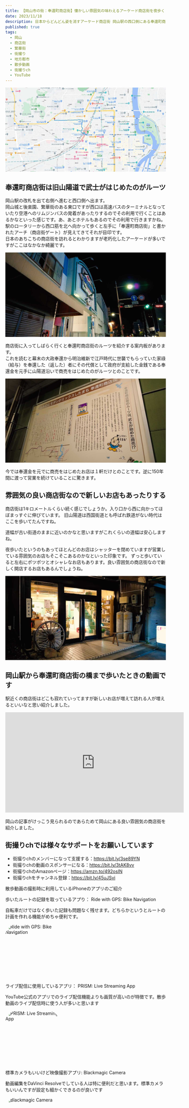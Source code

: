```yaml
---
title: 【岡山市の街：奉還町商店街】懐かしい雰囲気の味わえるアーケード商店街を夜歩く
date: 2023/11/18
description: 日本からどんどん姿を消すアーケード商店街 岡山駅の西口側にある奉還町商店街をご紹介いたします
published: true
tags:
  - 岡山
  - 商店街
  - 繁華街
  - 街撮り
  - 地方都市
  - 散歩動画
  - 街撮りch
  - YouTube
---
```


![岡山駅から奉還町商店街へのルート](/images/2023/11/okayama-hokancho.jpg "岡山駅から奉還町商店街へのルート")

## 奉還町商店街は旧山陽道で武士がはじめたのがルーツ
岡山駅の改札を出て右側へ進むと西口側へ出ます。  
岡山城と後楽園、繁華街のある東口ですが西口は高速バスのターミナルとなっていたり空港へのリムジンバスの発着があったりするのでその利用で行くことはあるかなといった感じです。あ、あとホテルもあるのでその利用で行きますかね。  
駅のロータリーから西口筋を北へ向かって歩くと左手に「奉還町商店街」と書かれたアーチ（商店街ゲート）が見えてきてそれが目印です。  
日本のあちこちの商店街を訪れるとわかりますが老朽化したアーケードが多いですがここはなかなか綺麗です。

![奉還町商店街のアーチ](/images/2023/11/okayama-hokancho-shotengai.jpg "奉還町商店街のアーチ")

商店街に入ってしばらく行くと奉還町商店街のルーツを紹介する案内板があります。  
これを読むと幕末の大政奉還から明治維新で江戸時代に世襲でもらっていた家祿（給与）を奉還した（返した）者にその代償として政府が支給した金銭である奉還金を元手に山陽道沿いで商売をはじめたのがルーツとのことです。

![奉還町商店街のルーツ案内板](/images/2023/11/okayama-hokancho-shotengai-roots.jpg "奉還町商店街のルーツ案内板")

今では奉還金を元でに商売をはじめたお店は１軒だけとのことです。逆に150年間に渡って営業を続けていることに驚きます。

## 雰囲気の良い商店街なので新しいお店もあったりする
商店街は1キロメートルくらい続く感じでしょうか。入り口から西に向かってほぼまっすぐに伸びています。
旧山陽道は西国街道とも呼ばれ鉄道がない時代はここを歩いてたんですね。

<!-- more -->

道幅が古い街道のままに近いのかなと思いますがこれくらいの道幅は安心しますね。

夜歩いたというのもあってほとんどのお店はシャッターを閉めていますが営業している雰囲気のお店もそこそこあるのかなといった印象です。
ずっと歩いていると左右にポツポツとオシャレなお店もあります。良い雰囲気の商店街なので新しく開店するお店もあるんでしょうね。

![奉還町商店街にあるお店の外観](/images/2023/11/okayama-hokancho-shop.jpg "奉還町商店街にあるお店の外観")

## 岡山駅から奉還町商店街の橋まで歩いたときの動画です

駅近くの商店街はどこも寂れていってますが新しいお店が増えて訪れる人が増えるといいなと思い紹介しました。

<div class="youtube">
<iframe width="560" height="315" src="https://www.youtube.com/embed/wTLMScvV8SU?si=-R20ljY5IzRxwGst" title="YouTube video player" frameborder="0" allow="accelerometer; clipboard-write; encrypted-media; gyroscope; picture-in-picture; web-share" allowfullscreen></iframe>
</div>

岡山の記事がけっこう見られるのであらためて岡山にある良い雰囲気の商店街を紹介しました。

## 街撮りchでは様々なサポートをお願いしています

* 街撮りchのメンバーになって支援する：https://bit.ly/3se89YN
* 街撮りchの動画のスポンサーになる：https://bit.ly/3tAK8vv
* 街撮りchのAmazonページ：https://amzn.to/492osIN
* 街撮りchをチャンネル登録：https://bit.ly/45uJSvi

<div class="app-info">
<p class="h2">散歩動画の撮影時に利用しているiPhoneのアプリのご紹介</p>
</div>
<div class="app-info">
<p class="h3">歩いたルートの記録を取っているアプり： Ride with GPS: Bike Navigation</p>
<p class="text">自転車だけではなく歩いた記録も問題なく残せます。どちらかというとルートの計画を作れる機能がめちゃ便利です。</p>
<a href="https://apps.apple.com/jp/app/ride-with-gps-bike-navigation/id893687399?itscg=30200&amp;itsct=apps_box_appicon" style="width: 170px; height: 170px; border-radius: 22%; overflow: hidden; display: inline-block; vertical-align: middle;"><img src="https://is1-ssl.mzstatic.com/image/thumb/Purple116/v4/0d/ae/8d/0dae8d61-de41-82f9-7db3-e5f556dec237/AppIcon-0-1x_U007emarketing-0-7-0-85-220.png/540x540bb.jpg" alt="Ride with GPS: Bike Navigation" style="width: 170px; height: 170px; border-radius: 22%; overflow: hidden; display: inline-block; vertical-align: middle;"></a>
</div>

<div class="app-info">
<p class="h3">ライブ配信に使用しているアプリ： PRISM: Live Streaming App</p>
<p class="text">YouTube公式のアプリでのライブ配信機能よりも画質が高いのが特徴です。散歩動画のライブ配信時に使う人が多いと思います</p>
<a href="https://apps.apple.com/jp/app/prism-live-streaming-app/id1319056339?itscg=30200&amp;itsct=apps_box_appicon" style="width: 170px; height: 170px; border-radius: 22%; overflow: hidden; display: inline-block; vertical-align: middle;"><img src="https://is1-ssl.mzstatic.com/image/thumb/Purple116/v4/c0/4c/5c/c04c5cc5-bf2d-2f2a-d1db-e92e43a3c43a/AppIcon-1x_U007emarketing-0-7-0-85-220.png/540x540bb.jpg" alt="PRISM: Live Streaming App" style="width: 170px; height: 170px; border-radius: 22%; overflow: hidden; display: inline-block; vertical-align: middle;"></a>
</div>

<div class="app-info">
<p class="h3">標準カメラもいいけど映像撮影アプリ: Blackmagic Camera</p>
<p class="text">動画編集をDaVinci Resolveでしている人は特に便利だと思います。標準カメラもいいんですが設定も細かくできるのが良いです</p>
<a href="https://apps.apple.com/jp/app/blackmagic-camera/id6449580241?itscg=30200&amp;itsct=apps_box_appicon" style="width: 170px; height: 170px; border-radius: 22%; overflow: hidden; display: inline-block; vertical-align: middle;"><img src="https://is1-ssl.mzstatic.com/image/thumb/Purple116/v4/08/50/8c/08508c82-9c60-0e8e-8511-765d6e2b5898/AppIcon-1x_U007emarketing-0-8-0-85-220.png/540x540bb.jpg" alt="Blackmagic Camera" style="width: 170px; height: 170px; border-radius: 22%; overflow: hidden; display: inline-block; vertical-align: middle;"></a>
</div>